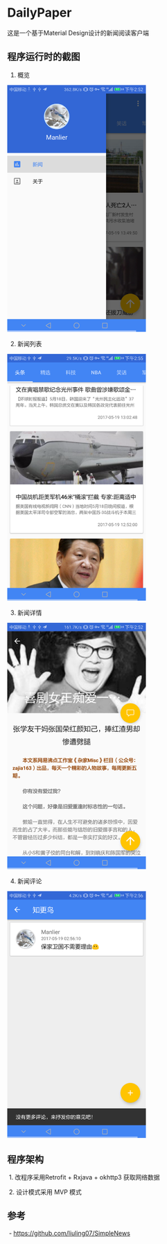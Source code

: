 # DailyPaper
这是一个基于Material Design设计的新闻阅读客户端

## 程序运行时的截图

  1. 概览

<img src="https://github.com/GlassyWing/DailyPaper/blob/dev/screenshot/overview.png" width="320">

  2. 新闻列表

<img src="https://github.com/GlassyWing/DailyPaper/blob/dev/screenshot/news_list.png" width="320">

  3. 新闻详情

<img src="https://github.com/GlassyWing/DailyPaper/blob/dev/screenshot/news_detail.png" width="320">

  4. 新闻评论

<img src="https://github.com/GlassyWing/DailyPaper/blob/dev/screenshot/comments.png" width="320">

## 程序架构

  1. 改程序采用Retrofit + Rxjava + okhttp3 获取网络数据
  
  2. 设计模式采用 MVP 模式
  
## 参考

  - https://github.com/liuling07/SimpleNews
